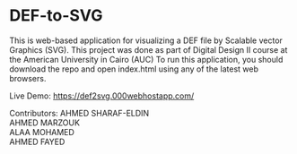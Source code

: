 # DEF-to-SVG
This is web-based application for visualizing a DEF file by Scalable vector Graphics (SVG).
This project was done as part of Digital Design II course at the American University in Cairo (AUC)
To run this application, you should download the repo and open index.html using any of the latest web browsers.

Live Demo:
https://def2svg.000webhostapp.com/

Contributors:
AHMED SHARAF-ELDIN		
AHMED MARZOUK			
ALAA MOHAMED			
AHMED FAYED			
